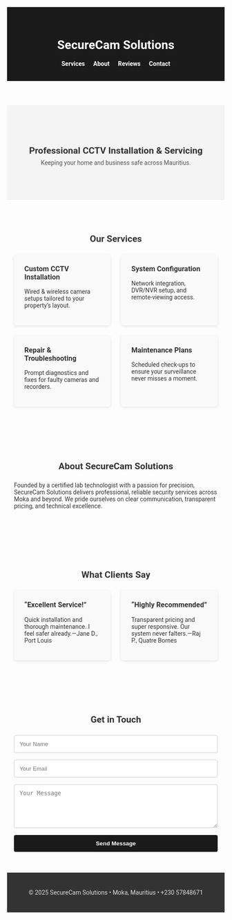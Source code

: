 <!DOCTYPE html>
<html lang="en">
<head>
  <meta charset="UTF-8" />
  <meta name="viewport" content="width=device-width, initial-scale=1.0"/>
  <title>SecureCam Solutions</title>
  <link href="https://fonts.googleapis.com/css2?family=Roboto:wght@400;700&display=swap" rel="stylesheet"/>
  <style>
    body { margin:0; font-family: 'Roboto', sans-serif; color:#333; }
    header { background:#1A1A1A; color:#FFF; padding:2rem 1rem; text-align:center; }
    nav a { color:#FFF; margin:0 0.5rem; text-decoration:none; font-weight:700; }
    .hero { background:#f4f4f4; padding:4rem 1rem; text-align:center; }
    .hero h1 { margin-bottom:0.5rem; }
    .hero p { margin-top:0; color:#555; }
    section { padding:3rem 1rem; max-width:1000px; margin:0 auto; }
    h2 { text-align:center; margin-bottom:1.5rem; }
    .services, .testimonials { display:grid; grid-template-columns:1fr 1fr; gap:1.5rem; }
    .service, .testimonial { background:#fafafa; padding:1.5rem; border-radius:6px; box-shadow:0 2px 6px rgba(0,0,0,0.1); }
    .service h3, .testimonial h3 { margin-top:0; }
    form { display:flex; flex-direction:column; gap:1rem; max-width:500px; margin:0 auto; }
    form input, form textarea { padding:0.75rem; border:1px solid #ccc; border-radius:4px; width:100%; }
    form button { padding:0.75rem; border:none; background:#1A1A1A; color:#FFF; font-weight:700; cursor:pointer; border-radius:4px; }
    footer { background:#333; color:#ddd; text-align:center; padding:1.5rem 1rem; }
    @media(max-width:700px) {
      .services, .testimonials { grid-template-columns:1fr; }
    }
  </style>
</head>
<body>

  <header>
    <h1>SecureCam Solutions</h1>
    <nav>
      <a href="#services">Services</a>
      <a href="#about">About</a>
      <a href="#testimonials">Reviews</a>
      <a href="#contact">Contact</a>
    </nav>
  </header>

  <section class="hero" id="home">
    <h1>Professional CCTV Installation & Servicing</h1>
    <p>Keeping your home and business safe across Mauritius.</p>
  </section>

  <section id="services">
    <h2>Our Services</h2>
    <div class="services">
      <div class="service">
        <h3>Custom CCTV Installation</h3>
        <p>Wired & wireless camera setups tailored to your property’s layout.</p>
      </div>
      <div class="service">
        <h3>System Configuration</h3>
        <p>Network integration, DVR/NVR setup, and remote-viewing access.</p>
      </div>
      <div class="service">
        <h3>Repair & Troubleshooting</h3>
        <p>Prompt diagnostics and fixes for faulty cameras and recorders.</p>
      </div>
      <div class="service">
        <h3>Maintenance Plans</h3>
        <p>Scheduled check-ups to ensure your surveillance never misses a moment.</p>
      </div>
    </div>
  </section>

  <section id="about">
    <h2>About SecureCam Solutions</h2>
    <p>
      Founded by a certified lab technologist with a passion for precision, SecureCam Solutions delivers
      professional, reliable security services across Moka and beyond. We pride ourselves on clear communication,
      transparent pricing, and technical excellence.
    </p>
  </section>

  <section id="testimonials">
    <h2>What Clients Say</h2>
    <div class="testimonials">
      <div class="testimonial">
        <h3>“Excellent Service!”</h3>
        <p>Quick installation and thorough maintenance. I feel safer already.—Jane D., Port Louis</p>
      </div>
      <div class="testimonial">
        <h3>“Highly Recommended”</h3>
        <p>Transparent pricing and super responsive. Our system never falters.—Raj P., Quatre Bornes</p>
      </div>
    </div>
  </section>

  <section id="contact">
    <h2>Get in Touch</h2>
    <form action="mailto:youremail@example.com" method="post" enctype="text/plain">
      <input type="text" name="Name" placeholder="Your Name" required/>
      <input type="email" name="Email" placeholder="Your Email" required/>
      <textarea name="Message" rows="5" placeholder="Your Message" required></textarea>
      <button type="submit">Send Message</button>
    </form>
  </section>

  <footer>
    <p>© 2025 SecureCam Solutions • Moka, Mauritius • +230 57848671</p>
  </footer>

</body>
</html>
